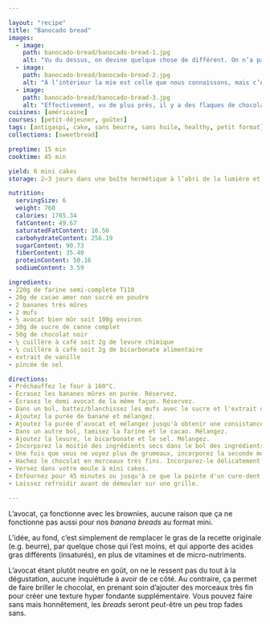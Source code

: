 ```yaml
---

layout: "recipe"
title: "Banocado bread"
images:
  - image:
    path: banocado-bread/banocado-bread-1.jpg
    alt: "Vu du dessus, on devine quelque chose de différent. On n’a pas la craquelure caractéristique des banana breads."
  - image:
    path: banocado-bread/banocado-bread-2.jpg
    alt: "À l’intérieur la mie est celle que nous connaissons, mais c’est moins gonflé. On devine néanmoins des flaques de chocolat."
  - image:
    path: banocado-bread/banocado-bread-3.jpg
    alt: "Effectivement, vu de plus près, il y a des flaques de chocolat un peu partout, ce qui réserve une dégustation hyper fondante."
cuisines: [américaine]
courses: [petit-déjeuner, goûter]
tags: [antigaspi, cake, sans beurre, sans huile, healthy, petit format]
collections: [sweetbread]

preptime: 15 min
cooktime: 45 min

yield: 6 mini cakes
storage: 2–3 jours dans une boîte hermétique à l’abri de la lumière et de la chaleur. 5 jours au frigo. 2 mois au congélateur.

nutrition:
  servingSize: 6
  weight: 760
  calories: 1765.34
  fatContent: 49.67
  saturatedFatContent: 16.56
  carbohydrateContent: 256.19
  sugarContent: 90.73
  fiberContent: 35.40
  proteinContent: 50.16
  sodiumContent: 3.59

ingredients:
- 220g de farine semi-complète T110
- 20g de cacao amer non sucré en poudre
- 2 bananes très mûres
- 2 œufs
- ½ avocat bien mûr soit 100g environ
- 30g de sucre de canne complet
- 50g de chocolat noir
- ¼ cuillère à café soit 2g de levure chimique
- ¼ cuillère à café soit 2g de bicarbonate alimentaire
- extrait de vanille
- pincée de sel

directions:
- Préchauffez le four à 160°C.
- Écrasez les bananes mûres en purée. Réservez.
- Écrasez le demi avocat de la même façon. Réservez.
- Dans un bol, battez/blanchissez les œufs avec le sucre et l'extrait de vanille. 
- Ajoutez la purée de banane et mélangez.
- Ajoutez la purée d’avocat et mélangez jusqu'à obtenir une consistance bien homogène.
- Dans un autre bol, tamisez la farine et le cacao. Mélangez. 
- Ajoutez la levure, le bicarbonate et le sel. Mélangez. 
- Incorporez la moitié des ingrédients secs dans le bol des ingrédients humides à la maryse. 
- Une fois que vous ne voyez plus de grumeaux, incorporez la seconde moitié. Réservez. 
- Hachez le chocolat en morceaux très fins. Incorporez-le délicatement à la pâte.
- Versez dans votre moule à mini cakes. 
- Enfournez pour 45 minutes ou jusqu'à ce que la pointe d'un cure-dent ressorte sèche. 
- Laissez refroidir avant de démouler sur une grille. 

---
```


L’avocat, ça fonctionne avec les brownies, aucune raison que ça ne fonctionne pas aussi pour nos <i lang="en">banana breads</i> au format mini.

L’idée, au fond, c’est simplement de remplacer le gras de la recette originale (e.g. beurre), par quelque chose qui l’est moins, et qui apporte des acides gras différents (insaturés), en plus de vitamines et de micro-nutriments. 

L’avocat étant plutôt neutre en goût, on ne le ressent pas du tout à la dégustation, aucune inquiétude à avoir de ce côté. Au contraire, ça permet de faire briller le chocolat, en prenant soin d’ajouter des morceaux très fin pour créer une texture hyper fondante supplémentaire. Vous pouvez faire sans mais honnêtement, les <i lang="en">breads</i> seront peut-être un peu trop fades sans.